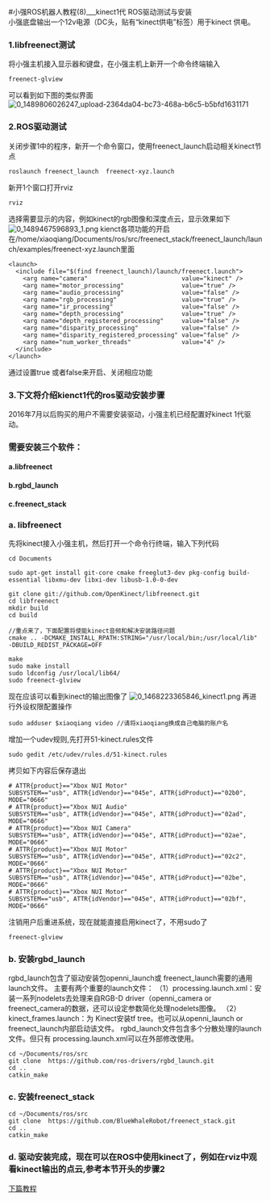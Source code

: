 #小强ROS机器人教程(8)___kinect1代 ROS驱动测试与安装<br>
小强底盘输出一个12v电源（DC头，贴有“kinect供电”标签）用于kinect 供电。
### 1.libfreenect测试
将小强主机接入显示器和键盘，在小强主机上新开一个命令终端输入
```
freenect-glview
```
可以看到如下图的类似界面
![0_1489806026247_upload-2364da04-bc73-468a-b6c5-b5bfd1631171](/assets/uploads/files/1489806025491-upload-2364da04-bc73-468a-b6c5-b5bfd1631171-resized.png) 
### 2.ROS驱动测试
关闭步骤1中的程序，新开一个命令窗口，使用freenect_launch启动相关kinect节点
```
roslaunch freenect_launch  freenect-xyz.launch
```
新开1个窗口打开rviz
```
rviz
```
选择需要显示的内容，例如kinect的rgb图像和深度点云，显示效果如下
![0_1489467596893_1.png](/assets/uploads/files/1489467592533-1-resized.png)
kienct各项功能的开启在/home/xiaoqiang/Documents/ros/src/freenect_stack/freenect_launch/launch/examples/freenect-xyz.launch里面
```
<launch>
  <include file="$(find freenect_launch)/launch/freenect.launch">
    <arg name="camera"                          value="kinect" />
    <arg name="motor_processing"                value="true" />
    <arg name="audio_processing"                value="false" />
    <arg name="rgb_processing"                  value="true" />
    <arg name="ir_processing"                   value="false" />
    <arg name="depth_processing"                value="true" />
    <arg name="depth_registered_processing"     value="false" />
    <arg name="disparity_processing"            value="false" />
    <arg name="disparity_registered_processing" value="false" />
    <arg name="num_worker_threads"              value="4" />
  </include>
</launch>
```
通过设置true 或者false来开启、关闭相应功能

### 3.下文将介绍kienct1代的ros驱动安装步骤
2016年7月以后购买的用户不需要安装驱动，小强主机已经配置好kinect 1代驱动。
###  需要安装三个软件：
#### a.libfreenect
#### b.rgbd_launch
#### c.freenect_stack

### a. libfreenect
先将kinect接入小强主机，然后打开一个命令行终端，输入下列代码
```
cd Documents

sudo apt-get install git-core cmake freeglut3-dev pkg-config build-essential libxmu-dev libxi-dev libusb-1.0-0-dev

git clone git://github.com/OpenKinect/libfreenect.git
cd libfreenect
mkdir build
cd build

//重点来了，下面配置将使能kinect音频和解决安装路径问题
cmake .. -DCMAKE_INSTALL_RPATH:STRING="/usr/local/bin;/usr/local/lib" -DBUILD_REDIST_PACKAGE=OFF

make
sudo make install
sudo ldconfig /usr/local/lib64/
sudo freenect-glview
```
现在应该可以看到kinect的输出图像了
![0_1468223365846_kinect1.png](/uploads/files/1468223398932-kinect1.png) 
再进行外设权限配置操作
```
sudo adduser $xiaoqiang video //请将xiaoqiang换成自己电脑的账户名
```
增加一个udev规则,先打开51-kinect.rules文件
```
sudo gedit /etc/udev/rules.d/51-kinect.rules
```
拷贝如下内容后保存退出
```
# ATTR{product}=="Xbox NUI Motor"
SUBSYSTEM=="usb", ATTR{idVendor}=="045e", ATTR{idProduct}=="02b0", MODE="0666"
# ATTR{product}=="Xbox NUI Audio"
SUBSYSTEM=="usb", ATTR{idVendor}=="045e", ATTR{idProduct}=="02ad", MODE="0666"
# ATTR{product}=="Xbox NUI Camera"
SUBSYSTEM=="usb", ATTR{idVendor}=="045e", ATTR{idProduct}=="02ae", MODE="0666"
# ATTR{product}=="Xbox NUI Motor"
SUBSYSTEM=="usb", ATTR{idVendor}=="045e", ATTR{idProduct}=="02c2", MODE="0666"
# ATTR{product}=="Xbox NUI Motor"
SUBSYSTEM=="usb", ATTR{idVendor}=="045e", ATTR{idProduct}=="02be", MODE="0666"
# ATTR{product}=="Xbox NUI Motor"
SUBSYSTEM=="usb", ATTR{idVendor}=="045e", ATTR{idProduct}=="02bf", MODE="0666"
```
注销用户后重进系统，现在就能直接启用kinect了，不用sudo了
```
freenect-glview
```
### b. 安装rgbd_launch
rgbd_launch包含了驱动安装包openni_launch或 freenect_launch需要的通用launch文件。 
主要有两个重要的launch文件： 
（1）processing.launch.xml：安装一系列nodelets去处理来自RGB-D driver（openni_camera or freenect_camera的数据，还可以设定参数简化处理nodelets图像。 
（2）kinect_frames.launch：为 Kinect安装tf tree。也可以从openni_launch or freenect_launch内部启动该文件。 
rgbd_launch文件包含多个分散处理的launch文件。但只有 processing.launch.xml可以在外部修改使用。
```
cd ~/Documents/ros/src
git clone  https://github.com/ros-drivers/rgbd_launch.git
cd ..
catkin_make
```
### c. 安装freenect_stack
```
cd ~/Documents/ros/src
git clone  https://github.com/BlueWhaleRobot/freenect_stack.git
cd ..
catkin_make
```

### d. 驱动安装完成，现在可以在ROS中使用kinect了，例如在rviz中观看kinect输出的点云,参考本节开头的步骤2

[下篇教程](http://community.bwbot.org/topic/114/%E5%B0%8F%E5%BC%BAros%E6%9C%BA%E5%99%A8%E4%BA%BA%E6%95%99%E7%A8%8B-9-___%E4%BD%BF%E7%94%A8rostopic%E6%8E%A7%E5%88%B6kinect%E7%9A%84%E4%BF%AF%E4%BB%B0%E8%A7%92%E5%BA%A6)